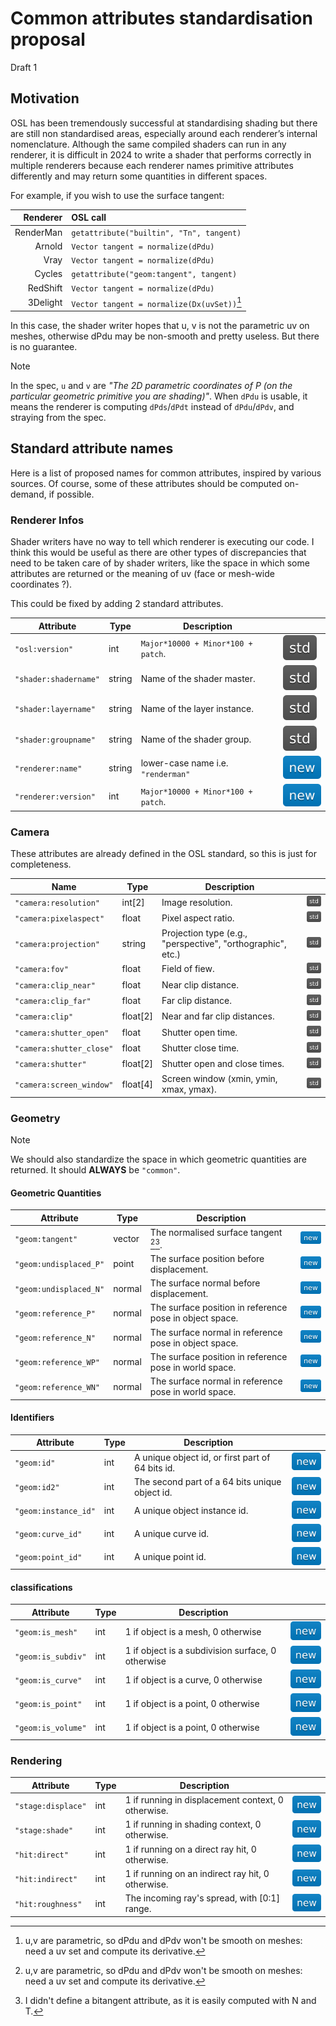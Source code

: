 # Common attributes standardisation proposal

Draft 1

## Motivation

OSL has been tremendously successful at standardising shading but there are still non standardised areas, especially around each renderer’s internal nomenclature.
Although the same compiled shaders can run in any renderer, it is difficult in 2024 to write a shader that performs correctly in multiple renderers because each renderer names primitive attributes differently and may return some quantities in different spaces.

For example, if you wish to use the surface tangent:

| Renderer | OSL call |
| -: | :- |
| RenderMan | `getattribute("builtin", "Tn", tangent)` |
| Arnold | `Vector tangent = normalize(dPdu)` |
| Vray | `Vector tangent = normalize(dPdu)` |
| Cycles | `getattribute("geom:tangent", tangent)` |
| RedShift | `Vector tangent = normalize(dPdu)` |
| 3Delight | `Vector tangent = normalize(Dx(uvSet))`[^1] |

[^1]: u,v are parametric, so dPdu and dPdv won't be smooth on meshes: need a uv set and compute its derivative.

In this case, the shader writer hopes that u, v is not the parametric uv on meshes, otherwise dPdu may be non-smooth and pretty useless. But there is no guarantee.

> [!NOTE]
> In the spec, `u` and `v` are *"The 2D parametric coordinates of P (on the particular geometric primitive you are shading)"*. When `dPdu` is usable, it means the renderer is computing `dPds`/`dPdt` instead of `dPdu`/`dPdv`, and straying from the spec.

## Standard attribute names

Here is a list of proposed names for common attributes, inspired by various sources. Of course, some of these attributes should be computed on-demand, if possible.

### Renderer Infos

Shader writers have no way to tell which renderer is executing our code. I think this would be useful as there are other types of discrepancies that need to be taken care of by shader writers, like the space in which some attributes are returned or the meaning of uv (face or mesh-wide coordinates ?).

This could be fixed by adding 2 standard attributes.

| Attribute | Type | Description | |
| - | - | - | - |
| `"osl:version"` | int | `Major*10000 + Minor*100 + patch`. | ![std](img/std.svg) |
| `"shader:shadername"` | string | Name of the shader master. | ![std](img/std.svg) |
| `"shader:layername"` | string | Name of the layer instance. | ![std](img/std.svg) |
| `"shader:groupname"` | string | Name of the shader group. | ![std](img/std.svg) |
| `"renderer:name"` | string | lower-case name i.e. `"renderman"` | ![new](img/new.svg) |
| `"renderer:version"` | int | `Major*10000 + Minor*100 + patch`. | ![new](img/new.svg) |

### Camera

These attributes are already defined in the OSL standard, so this is just for completeness.

| Name | Type | Description | |
| - | - | - | - |
| `"camera:resolution"` | int[2] | Image resolution. | ![std](img/std.svg) |
| `"camera:pixelaspect"` | float | Pixel aspect ratio. | ![std](img/std.svg) |
| `"camera:projection"` | string | Projection type (e.g., "perspective", "orthographic", etc.) | ![std](img/std.svg) |
| `"camera:fov"`  | float | Field of fiew. | ![std](img/std.svg) |
| `"camera:clip_near"`  | float | Near clip distance. | ![std](img/std.svg) |
| `"camera:clip_far"`  | float | Far clip distance. | ![std](img/std.svg) |
| `"camera:clip"`  | float[2] | Near and far clip distances. | ![std](img/std.svg) |
| `"camera:shutter_open"`  | float | Shutter open time. | ![std](img/std.svg) |
| `"camera:shutter_close"`  | float | Shutter close time. | ![std](img/std.svg) |
| `"camera:shutter"`  | float[2] | Shutter open and close times. | ![std](img/std.svg) |
| `"camera:screen_window"` | float[4] | Screen window (xmin, ymin, xmax, ymax). | ![std](img/std.svg) |

### Geometry

> [!NOTE]
> We should also standardize the space in which geometric quantities are returned. It should **ALWAYS** be `"common"`.

#### Geometric Quantities

| Attribute | Type | Description | |
| - | - | - | - |
| `"geom:tangent"` | vector | The normalised surface tangent [^1][^2]. | ![new](img/new.svg) |
| `"geom:undisplaced_P"` | point | The surface position before displacement. | ![new](img/new.svg) |
| `"geom:undisplaced_N"` | normal | The surface normal before displacement. | ![new](img/new.svg) |
| `"geom:reference_P"` | normal | The surface position in reference pose in object space. | ![new](img/new.svg) |
| `"geom:reference_N"` | normal | The surface normal in reference pose in object space. | ![new](img/new.svg) |
| `"geom:reference_WP"` | normal | The surface position in reference pose in world space. | ![new](img/new.svg) |
| `"geom:reference_WN"` | normal | The surface normal in reference pose in world space. | ![new](img/new.svg) |

[^1]: Should always return a usable vector, even if there is no explicit surface parameterization, i.e. no UVs on a mesh.
[^2]: I didn't define a bitangent attribute, as it is easily computed with N and T.

#### Identifiers

| Attribute | Type | Description | |
| - | - | - | - |
| `"geom:id"` | int | A unique object id, or first part of 64 bits id. | ![new](img/new.svg) |
| `"geom:id2"` | int | The second part of a 64 bits unique object id. | ![new](img/new.svg) |
| `"geom:instance_id"` | int | A unique object instance id. | ![new](img/new.svg) |
| `"geom:curve_id"` | int | A unique curve id. | ![new](img/new.svg) |
| `"geom:point_id"` | int | A unique point id. | ![new](img/new.svg) |

#### classifications

| Attribute | Type | Description | |
| - | - | - | - |
| `"geom:is_mesh"` | int | 1 if object is a mesh, 0 otherwise | ![new](img/new.svg) |
| `"geom:is_subdiv"` | int | 1 if object is a subdivision surface, 0 otherwise | ![new](img/new.svg) |
| `"geom:is_curve"` | int | 1 if object is a curve, 0 otherwise | ![new](img/new.svg) |
| `"geom:is_point"` | int | 1 if object is a point, 0 otherwise | ![new](img/new.svg) |
| `"geom:is_volume"` | int | 1 if object is a point, 0 otherwise | ![new](img/new.svg) |

### Rendering

| Attribute | Type | Description | |
| - | - | - | - |
| `"stage:displace"` | int | 1 if running in displacement context, 0 otherwise. | ![new](img/new.svg) |
| `"stage:shade"` | int | 1 if running in shading context, 0 otherwise. | ![new](img/new.svg) |
| `"hit:direct"` | int | 1 if running on a direct ray hit, 0 otherwise. | ![new](img/new.svg) |
| `"hit:indirect"` | int | 1 if running on an indirect ray hit, 0 otherwise. | ![new](img/new.svg) |
| `"hit:roughness"` | int | The incoming ray's spread, with [0:1] range. | ![new](img/new.svg) |
